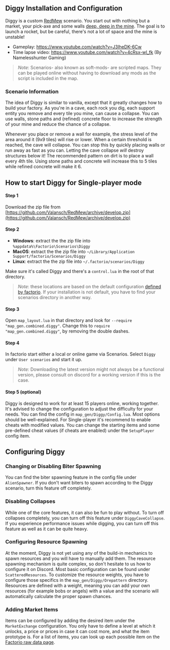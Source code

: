 ## Diggy Installation and Configuration
Diggy is a custom [RedMew](../../README.md) scenario. You start out with nothing but a market, your pick-axe and some
walls [deep, deep in the mine](https://www.youtube.com/watch?v=ov5pxaIbJlM). The goal is to launch a rocket, but be
careful, there's not a lot of space and the mine is unstable!

- Gameplay: https://www.youtube.com/watch?v=J3lheDK-6Cw
- Time lapse video: https://www.youtube.com/watch?v=4cRsx-wl_fk (By Namelesshunter Gaming)

> _Note_: Scenarios- also known as soft-mods- are scripted maps. They can be played online without having to download
any mods as the script is included in the map.

### Scenario Information
The idea of Diggy is similar to vanilla, except that it greatly changes how to build your factory. As you're in a cave,
each rock you dig, each support entity you remove and every tile you mine, can cause a collapse. You can use walls,
stone paths and (refined) concrete floor to increase the strength of your mine and reduce the chance of a collapse.

Whenever you place or remove a wall for example, the stress level of the area around it (9x9 tiles) will rise or lower.
When a certain threshold is reached, the cave will collapse. You can stop this by quickly placing walls or run away as
fast as you can. Letting the cave collapse _will_ destroy structures below it! The recommended pattern on dirt is to
place a wall every 4th tile. Using stone paths and concrete will increase this to 5 tiles while refined concrete will
make it 6.

## How to start Diggy for Single-player mode

#### Step 1
Download the zip file from
[https://github.com/Valansch/RedMew/archive/develop.zip](https://github.com/Valansch/RedMew/archive/develop.zip)

#### Step 2
- **Windows**: extract the the zip file into `%appdata%\Factorio\Scenarios\Diggy`
- **MacOS**: extract the the zip file into `~/Library/Application Support/factorio/Scenarios/Diggy`
- **Linux**: extract the the zip file into `~/.factorio/scenarios/Diggy`

Make sure it's called Diggy and there's a `control.lua` in the root of that directory.

> _Note_: these locations are based on the default configuration [defined by
factorio](https://wiki.factorio.com/Application_directory). If your installation is not default, you have to find your
scenarios directory in another way.

#### Step 3
Open `map_layout.lua` in that directory and look for `--require "map_gen.combined.diggy"`.
Change this to `require "map_gen.combined.diggy"`, by removing the double dashes.

#### Step 4
In factorio start either a local or online game via Scenarios. Select `Diggy` under
`User scenarios` and start it up.

> _Note:_ Downloading the latest version might not always be a functional version, please consult on discord for a
working version if this is the case.

#### Step 5 (optional)
Diggy is designed to work for at least 15 players online, working together. It's advised to change the configuration
to adjust the difficulty for your needs. You can find the config in `map_gen/Diggy/Config.lua`. Most options should be
well-explained. For Single-player it's recommend to enable cheats with modified values. You can change the starting
items and some pre-defined cheat values (if cheats are enabled) under the `SetupPlayer` config item.

## Configuring Diggy

### Changing or Disabling Biter Spawning
You can find the biter spawning feature in the config file under `AlienSpawner`. If you don't want biters to spawn
according to the Diggy scenario, turn this feature off completely.

### Disabling Collapses
While one of the core features, it can also be fun to play without. To turn off collapses completely, you can turn off
this feature under `DiggyCaveCollapse`. If you experience performance issues while digging, you can turn off this
feature as well as it can be quite heavy.

### Configuring Resource Spawning
At the moment, Diggy is not yet using any of the build-in mechanics to spawn resources and you will have to manually add
them. The resource spawning mechanism is quite complex, so don't hesitate to us how to configure it on Discord. Most
basic configuration can be found under `ScatteredResources`. To customize the resource weights, you have to configure
those specifics in the `map_gen/Diggy/Orepattern` directory. Resources are defined with a weight, meaning you can add
your own resources (for example bobs or angels) with a value and the scenario will automatically calculate the proper
spawn chances.

### Adding Market Items
Items can be configured by adding the desired item under the `MarketExchange` configuration. You only have to define a
level at which it unlocks, a price or prices in case it can cost more, and what the item prototype is. For a list of
items, you can look up each possible item on the [Factorio raw data page](https://wiki.factorio.com/Data.raw#item).
